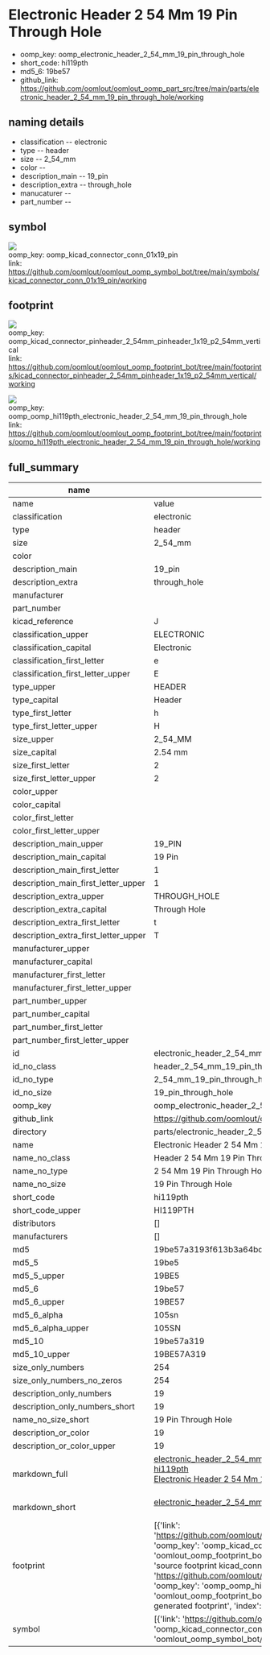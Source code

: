 # Electronic Header 2 54 Mm 19 Pin Through Hole

  
* oomp_key: oomp_electronic_header_2_54_mm_19_pin_through_hole 
* short_code: hi119pth
* md5_6: 19be57  
* github_link: https://github.com/oomlout/oomlout_oomp_part_src/tree/main/parts/electronic_header_2_54_mm_19_pin_through_hole/working  
## naming details
* classification -- electronic
* type -- header
* size -- 2_54_mm
* color -- 
* description_main -- 19_pin
* description_extra -- through_hole
* manucaturer -- 
* part_number -- 



## symbol

![](symbol/{index}/working/working_600.png)  
oomp_key: oomp_kicad_connector_conn_01x19_pin  
link: https://github.com/oomlout/oomlout_oomp_symbol_bot/tree/main/symbols/kicad_connector_conn_01x19_pin/working  

## footprint

![](footprint/{index}/working/working_600.png)  
oomp_key: oomp_kicad_connector_pinheader_2_54mm_pinheader_1x19_p2_54mm_vertical  
link: https://github.com/oomlout/oomlout_oomp_footprint_bot/tree/main/footprints/kicad_connector_pinheader_2_54mm_pinheader_1x19_p2_54mm_vertical/working  

![](footprint/{index}/working/working_600.png)  
oomp_key: oomp_oomp_hi119pth_electronic_header_2_54_mm_19_pin_through_hole  
link: https://github.com/oomlout/oomlout_oomp_footprint_bot/tree/main/footprints/oomp_hi119pth_electronic_header_2_54_mm_19_pin_through_hole/working  

## full_summary
| name | value | 
| --- | --- | 
| name | value | 
| classification | electronic | 
| type | header | 
| size | 2_54_mm | 
| color |  | 
| description_main | 19_pin | 
| description_extra | through_hole | 
| manufacturer |  | 
| part_number |  | 
| kicad_reference | J | 
| classification_upper | ELECTRONIC | 
| classification_capital | Electronic | 
| classification_first_letter | e | 
| classification_first_letter_upper | E | 
| type_upper | HEADER | 
| type_capital | Header | 
| type_first_letter | h | 
| type_first_letter_upper | H | 
| size_upper | 2_54_MM | 
| size_capital | 2.54 mm | 
| size_first_letter | 2 | 
| size_first_letter_upper | 2 | 
| color_upper |  | 
| color_capital |  | 
| color_first_letter |  | 
| color_first_letter_upper |  | 
| description_main_upper | 19_PIN | 
| description_main_capital | 19 Pin | 
| description_main_first_letter | 1 | 
| description_main_first_letter_upper | 1 | 
| description_extra_upper | THROUGH_HOLE | 
| description_extra_capital | Through Hole | 
| description_extra_first_letter | t | 
| description_extra_first_letter_upper | T | 
| manufacturer_upper |  | 
| manufacturer_capital |  | 
| manufacturer_first_letter |  | 
| manufacturer_first_letter_upper |  | 
| part_number_upper |  | 
| part_number_capital |  | 
| part_number_first_letter |  | 
| part_number_first_letter_upper |  | 
| id | electronic_header_2_54_mm_19_pin_through_hole | 
| id_no_class | header_2_54_mm_19_pin_through_hole | 
| id_no_type | 2_54_mm_19_pin_through_hole | 
| id_no_size | 19_pin_through_hole | 
| oomp_key | oomp_electronic_header_2_54_mm_19_pin_through_hole | 
| github_link | https://github.com/oomlout/oomlout_oomp_part_src/tree/main/parts/electronic_header_2_54_mm_19_pin_through_hole/working | 
| directory | parts/electronic_header_2_54_mm_19_pin_through_hole | 
| name | Electronic Header 2 54 Mm 19 Pin Through Hole | 
| name_no_class | Header 2 54 Mm 19 Pin Through Hole | 
| name_no_type | 2 54 Mm 19 Pin Through Hole | 
| name_no_size | 19 Pin Through Hole | 
| short_code | hi119pth | 
| short_code_upper | HI119PTH | 
| distributors | [] | 
| manufacturers | [] | 
| md5 | 19be57a3193f613b3a64bd4c892c230e | 
| md5_5 | 19be5 | 
| md5_5_upper | 19BE5 | 
| md5_6 | 19be57 | 
| md5_6_upper | 19BE57 | 
| md5_6_alpha | 105sn | 
| md5_6_alpha_upper | 105SN | 
| md5_10 | 19be57a319 | 
| md5_10_upper | 19BE57A319 | 
| size_only_numbers | 254 | 
| size_only_numbers_no_zeros | 254 | 
| description_only_numbers | 19 | 
| description_only_numbers_short | 19 | 
| name_no_size_short | 19 Pin Through Hole | 
| description_or_color | 19 | 
| description_or_color_upper | 19 | 
| markdown_full | [electronic_header_2_54_mm_19_pin_through_hole](https://github.com/oomlout/oomlout_oomp_part_src/tree/main/parts/electronic_header_2_54_mm_19_pin_through_hole/working)<br>[hi119pth](https://github.com/oomlout/oomlout_oomp_part_src/tree/main/parts/electronic_header_2_54_mm_19_pin_through_hole/working)<br>[Electronic Header 2 54 Mm 19 Pin Through Hole](https://github.com/oomlout/oomlout_oomp_part_src/tree/main/parts/electronic_header_2_54_mm_19_pin_through_hole/working)<br><br> | 
| markdown_short | [electronic_header_2_54_mm_19_pin_through_hole](https://github.com/oomlout/oomlout_oomp_part_src/tree/main/parts/electronic_header_2_54_mm_19_pin_through_hole/working)<br><br> | 
| footprint | [{'link': 'https://github.com/oomlout/oomlout_oomp_footprint_bot/tree/main/foootprntss/kicad_connector_pinheader_2_54mm_pinheader_1x19_p2_54mm_vertical', 'oomp_key': 'oomp_kicad_connector_pinheader_2_54mm_pinheader_1x19_p2_54mm_vertical', 'directory': 'oomlout_oomp_footprint_bot/footprints/kicad_connector_pinheader_2_54mm_pinheader_1x19_p2_54mm_vertical//working/working.kicad_mod', 'note': 'source footprint kicad_connector_pinheader_2_54mm_pinheader_1x19_p2_54mm_vertical', 'index': 0}, {'link': 'https://github.com/oomlout/oomlout_oomp_footprint_bot/tree/main/foootprntss/oomp_hi119pth_electronic_header_2_54_mm_19_pin_through_hole', 'oomp_key': 'oomp_oomp_hi119pth_electronic_header_2_54_mm_19_pin_through_hole', 'directory': 'oomlout_oomp_footprint_bot/footprints/oomp_hi119pth_electronic_header_2_54_mm_19_pin_through_hole//working/working.kicad_mod', 'note': 'oomp generated footprint', 'index': 1}] | 
| symbol | [{'link': 'https://github.com/oomlout/oomlout_oomp_symbol_bot/tree/main/symbols/kicad_connector_conn_01x19_pin', 'oomp_key': 'oomp_kicad_connector_conn_01x19_pin', 'directory': 'oomlout_oomp_symbol_bot/symbols/kicad_connector_conn_01x19_pin//working/working.kicad_sym', 'index': 0}] | 
